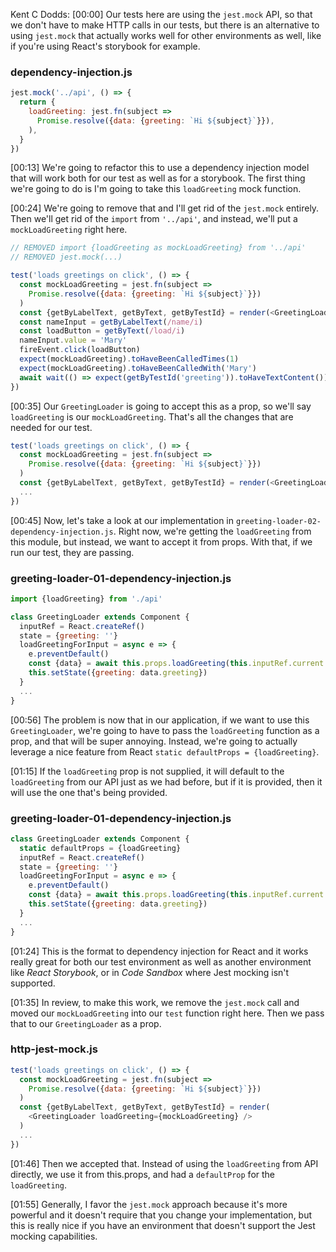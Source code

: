 Kent C Dodds: [00:00] Our tests here are using the `jest.mock` API, so that we don't have to make HTTP calls in our tests, but there is an alternative to using `jest.mock` that actually works well for other environments as well, like if you're using React's storybook for example.

### dependency-injection.js
```javascript
jest.mock('../api', () => {
  return {
    loadGreeting: jest.fn(subject =>
      Promise.resolve({data: {greeting: `Hi ${subject}`}}),
    ),
  }
})
```

[00:13] We're going to refactor this to use a dependency injection model that will work both for our test as well as for a storybook. The first thing we're going to do is I'm going to take this `loadGreeting` mock function.

[00:24] We're going to remove that and I'll get rid of the `jest.mock` entirely. Then we'll get rid of the `import` from `'../api'`, and instead, we'll put a `mockLoadGreeting` right here.

```javascript
// REMOVED import {loadGreeting as mockLoadGreeting} from '../api'
// REMOVED jest.mock(...)

test('loads greetings on click', () => {
  const mockLoadGreeting = jest.fn(subject =>
    Promise.resolve({data: {greeting: `Hi ${subject}`}})
  )
  const {getByLabelText, getByText, getByTestId} = render(<GreetingLoader />)
  const nameInput = getByLabelText(/name/i)
  const loadButton = getByText(/load/i)
  nameInput.value = 'Mary'
  fireEvent.click(loadButton)
  expect(mockLoadGreeting).toHaveBeenCalledTimes(1)
  expect(mockLoadGreeting).toHaveBeenCalledWith('Mary')
  await wait(() => expect(getByTestId('greeting')).toHaveTextContent())
})
```



[00:35] Our `GreetingLoader` is going to accept this as a prop, so we'll say `loadGreeting` is our `mockLoadGreeting`. That's all the changes that are needed for our test.

```javascript
test('loads greetings on click', () => {
  const mockLoadGreeting = jest.fn(subject =>
    Promise.resolve({data: {greeting: `Hi ${subject}`}})
  )
  const {getByLabelText, getByText, getByTestId} = render(<GreetingLoader loadGreeting={mockLoadGreeting} />)
  ...
})
```

[00:45] Now, let's take a look at our implementation in `greeting-loader-02-dependency-injection.js`. Right now, we're getting the `loadGreeting` from this module, but instead, we want to accept it from props. With that, if we run our test, they are passing.

### greeting-loader-01-dependency-injection.js
```javascript
import {loadGreeting} from './api'

class GreetingLoader extends Component {
  inputRef = React.createRef()
  state = {greeting: ''}
  loadGreetingForInput = async e => {
    e.preventDefault()
    const {data} = await this.props.loadGreeting(this.inputRef.current.value)
    this.setState({greeting: data.greeting})
  }
  ...
}
```

[00:56] The problem is now that in our application, if we want to use this `GreetingLoader`, we're going to have to pass the
`loadGreeting` function as a prop, and that will be super annoying. Instead, we're going to actually leverage a nice feature from React `static defaultProps = {loadGreeting}`.

[01:15] If the `loadGreeting` prop is not supplied, it will default to the `loadGreeting` from our API just as we had before,
but if it is provided, then it will use the one that's being provided.

### greeting-loader-01-dependency-injection.js
```javascript
class GreetingLoader extends Component {
  static defaultProps = {loadGreeting}
  inputRef = React.createRef()
  state = {greeting: ''}
  loadGreetingForInput = async e => {
    e.preventDefault()
    const {data} = await this.props.loadGreeting(this.inputRef.current.value)
    this.setState({greeting: data.greeting})
  }
  ...
}
```

[01:24] This is the format to dependency injection for React and it works really great for both our test environment as well as
another environment like _React Storybook_, or in _Code Sandbox_ where Jest mocking isn't supported.

[01:35] In review, to make this work, we remove the `jest.mock` call and moved our `mockLoadGreeting` into our `test` function right here. Then we pass that to our `GreetingLoader` as a prop.

### http-jest-mock.js
```javascript
test('loads greetings on click', () => {
  const mockLoadGreeting = jest.fn(subject =>
    Promise.resolve({data: {greeting: `Hi ${subject}`}})
  )
  const {getByLabelText, getByText, getByTestId} = render(
    <GreetingLoader loadGreeting={mockLoadGreeting} />
  )
  ...
})
```

[01:46] Then we accepted that. Instead of using the `loadGreeting` from API directly, we use it from this.props, and had a `defaultProp` for the `loadGreeting`.

[01:55] Generally, I favor the `jest.mock` approach because it's more powerful and it doesn't require that you change your implementation, but this is really nice if you have an environment that doesn't support the Jest mocking capabilities.
